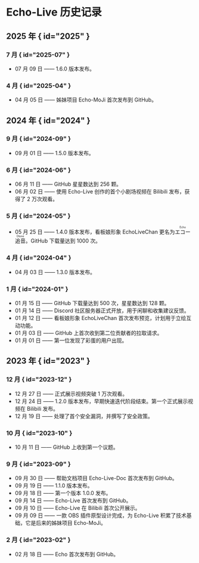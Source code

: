 # Echo-Live 历史记录

## 2025 年 { id="2025" }
### 7 月 { id="2025-07" }
- 07 月 09 日 —— 1.6.0 版本发布。

### 4 月 { id="2025-04" }
- 04 月 05 日 —— 姊妹项目 Echo-MoJi 首次发布到 GitHub。

## 2024 年 { id="2024" }
### 9 月 { id="2024-09" }
- 09 月 01 日 —— 1.5.0 版本发布。

### 6 月 { id="2024-06" }
- 06 月 11 日 —— GitHub 星星数达到 256 颗。
- 06 月 02 日 —— 使用 Echo-Live 创作的首个小剧场视频在 Bilibili 发布，获得了 2 万次观看。

### 5 月 { id="2024-05" }
- 05 月 25 日 —— 1.4.0 版本发布，看板娘形象 EchoLiveChan 更名为<ruby lang="ja"><rb>エコー</rb><rp>（</rp><rt>Echo</rt><rp>）</rp></ruby><ruby><rb>追音</rb><rp>（</rp><rt>Otone</rt><rp>）</rp></ruby>。GitHub 下载量达到 1000 次。

### 4 月 { id="2024-04" }
<!-- - 04 月 16 日 —— GitHub 星星数达到 200 颗。 -->
- 04 月 03 日 —— 1.3.0 版本发布。

### 1 月 { id="2024-01" }
- 01 月 15 日 —— GitHub 下载量达到 500 次，星星数达到 128 颗。
- 01 月 14 日 —— Discord 社区服务器正式开放，用于闲聊和收集建议反馈。
- 01 月 12 日 —— 看板娘形象 EchoLiveChan 首次发布预览，计划用于立绘互动功能。
- 01 月 03 日 —— GitHub 上首次收到第二位贡献者的拉取请求。
- 01 月 01 日 —— 第一位发现了彩蛋的用户出现。

## 2023 年 { id="2023" }
### 12 月 { id="2023-12" }
- 12 月 27 日 —— 正式展示视频突破 1 万次观看。
- 12 月 24 日 —— 1.2.0 版本发布，早期快速迭代阶段结束。第一个正式展示视频在 Bilibili 发布。
- 12 月 19 日 —— 处理了首个安全漏洞，并撰写了安全政策。

### 10 月 { id="2023-10" }
- 10 月 11 日 —— GitHub 上收到第一个议题。

### 9 月 { id="2023-09" }
- 09 月 30 日 —— 帮助文档项目 Echo-Live-Doc 首次发布到 GitHub。
- 09 月 19 日 —— 1.1.0 版本发布。
- 09 月 18 日 —— 第一个版本 1.0.0 发布。
- 09 月 14 日 —— Echo-Live 首次发布到 GitHub。
- 09 月 10 日 —— Echo-Live 在 Bilibili 首次公开展示。
- 09 月 09 日 —— 一款 OBS 插件原型设计完成，为 Echo-Live 积累了技术基础，它是后来的姊妹项目 Echo-MoJi。

### 2 月 { id="2023-02" }
- 02 月 18 日 —— Echo 首次发布到 GitHub。